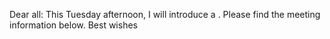 Dear all:
This Tuesday afternoon, I will introduce a  . Please find the meeting information below.
Best wishes
